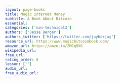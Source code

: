 ```yaml
---
layout: page-books
title: Magic Internet Money
subtitle: A Book About Bitcoin
essential: 
categories: ['non-technical3']
authors: ['Jesse Berger']
authors_twitter: ['https://twitter.com/jayberjay']
resource_url: https://www.magicbitcoinbook.com/
amazon_url: https://amzn.to/2MCq9XG
wikipedia_url: 
free_url: 
rating_order: 6
lesson: ['']
audio_url: 
free_audio_url: 
---
```

